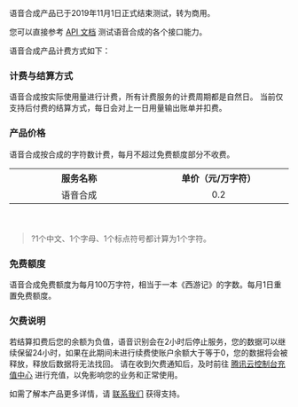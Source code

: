 语音合成产品已于2019年11月1日正式结束测试，转为商用。

您可以直接参考 [API 文档](https://cloud.tencent.com/document/product/1073/34093) 测试语音合成的各个接口能力。 

语音合成产品计费方式如下：
### 计费与结算方式
语音合成按实际使用量进行计费，所有计费服务的计费周期都是自然日。
当前仅支持后付费的结算方式，每日会对上一日用量输出账单并扣费。

### 产品价格
语音合成按合成的字符数计费，每月不超过免费额度部分不收费。
<table width="500" height="100">
  <tr>
    <th width="250" align="center">服务名称</th>
    <th width="250" align="center">单价（元/万字符）</th>
  </tr>
  <tr>
    <td align="center">语音合成</td>
    <td align="center"> 0.2</td>
  </tr>
</table>

>?1个中文、1个字母、1个标点符号都计算为1个字符。

### 免费额度
语音合成免费额度为每月100万字符，相当于一本《西游记》的字数。每月1日重置免费额度。

### 欠费说明
若结算扣费后您的余额为负值，语音识别会在2小时后停止服务，您的数据可以继续保留24小时，如果在此期间未进行续费使账户余额大于等于0，您的数据将会被释放，释放后数据将无法找回。
请在收到欠费通知后，及时前往 [腾讯云控制台充值中心](https://console.cloud.tencent.com/expense/recharge) 进行充值，以免影响您的业务和正常使用。


如需了解本产品更多详情，请 [联系我们](https://cloud.tencent.com/about/connect) 获得支持。
